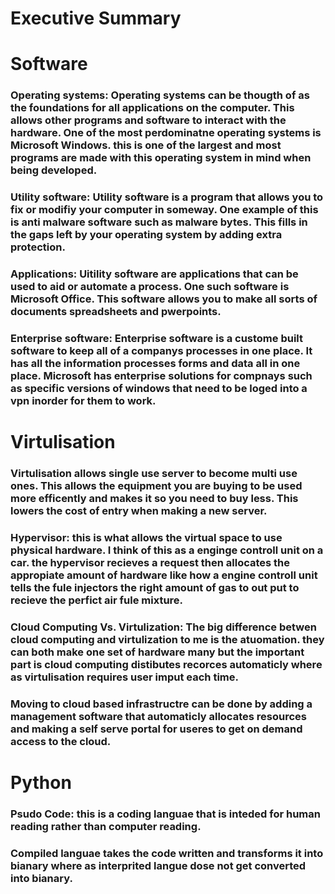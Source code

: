 # Executive Summary 
### 
# Software 
### Operating systems: Operating systems can be thougth of as the foundations for all applications on the computer. This allows other programs and software to interact with the hardware. One of the most perdominatne operating systems is Microsoft Windows. this is one of the largest and most programs are made with this operating system in mind when being developed. 
### Utility software: Utility software is a program that allows you to fix or modifiy your computer in someway. One example of this is anti malware software such as malware bytes. This fills in the gaps left by your operating system by adding extra protection.  
### Applications: Uitility software are applications that can be used to aid or automate a process. One such software is Microsoft Office. This software allows you to make all sorts of documents spreadsheets and pwerpoints.
### Enterprise software: Enterprise software is a custome built software to keep all of a companys processes in one place. It has all the information processes forms and data all in one place. Microsoft has enterprise solutions for compnays such as specific versions of windows that need to be loged into a vpn inorder for them to work. 
# Virtulisation
### Virtulisation allows single use server to become multi use ones. This allows the equipment you are buying to be used more efficently and makes it so you need to buy less. This lowers the cost of entry when making a new server. 
### Hypervisor: this is what allows the virtual space to use physical hardware. I think of this as a enginge controll unit on a car. the hypervisor recieves a request then allocates the appropiate amount of hardware like how a engine controll unit tells the fule injectors the right amount of gas to out put to recieve the perfict air fule mixture. 
### Cloud Computing Vs. Virtulization: The big difference betwen cloud computing and virtulization to me is the atuomation. they can both make one set of hardware many but the important part is cloud computing distibutes recorces automaticly where as virtulisation requires user imput each time. 
### Moving to cloud based infrastructre can be done by adding a management software that automaticly allocates resources and making a self serve portal for useres to get on demand access to the cloud. 
# Python
### Psudo Code: this is a coding languae that is inteded for human reading rather than computer reading. 
### Compiled languae takes the code written and transforms it into bianary where as interprited langue dose not get converted into bianary. 
